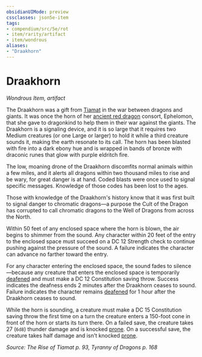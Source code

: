 ```yaml
---
obsidianUIMode: preview
cssclasses: json5e-item
tags:
- compendium/src/5e/rot
- item/rarity/artifact
- item/wondrous
aliases: 
- "Draakhorn"
---
```

# Draakhorn
*Wondrous Item, artifact*  


The Draakhorn was a gift from [Tiamat](/Systems/5e/bestiary/npc/tiamat-rot.md) in the war between dragons and giants. It was once the horn of her [ancient red dragon](/Systems/5e/bestiary/dragon/ancient-red-dragon.md) consort, Ephelomon, that she gave to dragonkind to help them in their war against the giants. The Draakhorn is a signaling device, and it is so large that it requires two Medium creatures (or one Large or larger) to hold it while a third creature sounds it, making the earth resonate to its call. The horn has been blasted with fire into a dark ebony hue and is wrapped in bands of bronze with draconic runes that glow with purple eldritch fire.

The low, moaning drone of the Draakhorn discomfits normal animals within a few miles, and it alerts all dragons within two thousand miles to rise and be wary, for great danger is at hand. Coded blasts were once used to signal specific messages. Knowledge of those codes has been lost to the ages.

Those with knowledge of the Draakhorn's history know that it was first built to signal danger to chromatic dragons—a purpose the Cult of the Dragon has corrupted to call chromatic dragons to the Well of Dragons from across the North.

Within 50 feet of any enclosed space where the horn is blown, the air begins to shimmer from the sound. Any character within 20 feet of the entry to the enclosed space must succeed on a DC 12 Strength check to continue pushing against the pressure of the sound. A failure indicates the character can advance no farther toward the entry.

For any character entering the enclosed space, the sound fades to silence—because any creature that enters the enclosed space is temporarily [deafened](/Systems/5e/rules/conditions.md#deafened) and must make a DC 12 Constitution saving throw. Success indicates the deafness ends 2 minutes after the Draakhorn ceases to sound. Failure indicates the character remains [deafened](/Systems/5e/rules/conditions.md#deafened) for 1 hour after the Draakhorn ceases to sound.

While the horn is sounding, a creature must make a DC 15 Constitution saving throw the first time on a turn the creature enters a 150-foot cone in front of the horn or starts its turn there. On a failed save, the creature takes 27 (`6d8`) thunder damage and is knocked [prone](/Systems/5e/rules/conditions.md#prone). On a successful save, the creature takes half damage and isn't knocked [prone](/Systems/5e/rules/conditions.md#prone).

*Source: The Rise of Tiamat p. 93, Tyranny of Dragons p. 168*